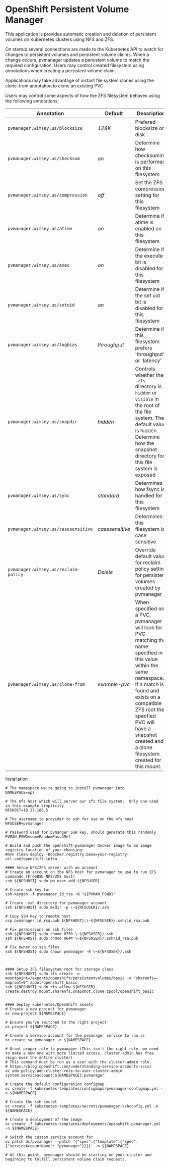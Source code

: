 OpenShift Persistent Volume Manager
===================================

This application is provides automatic creation and deletion of persistent volumes on Kubernetes clusters using NFS and ZFS.

On startup several connections are made to the Kubernetes API to watch for changes to persistent volumes and persistent volume
claims.  When a change occurs, pvmanager updates a persistent volume to match the required configuration.  Users may control
created filesystem using annotations when creating a persistent volume claim.

Applications may take advantage of instant file system clones using the clone-from annotation to clone an existing PVC.

Users may control some aspects of how the ZFS filesystem behaves using the following annotations:

|Annotation|Default|Description|
|----------|-------|-----------|
|`pvmanager.wimsey.us/blocksize` | *128K* | Prefered blocksize on disk |
|`pvmanager.wimsey.us/checksum` | *on* | Determine how checksuming is performed on this filesystem |
|`pvmanager.wimsey.us/compression` | *off* | Set the ZFS compression setting for this filesystem |
|`pvmanager.wimsey.us/atime` | *on* | Determine if atime is enabled on this filesystem |
|`pvmanager.wimsey.us/exec` | *on* | Determine if the execute bit is disabled for this filesystem |
|`pvmanager.wimsey.us/setuid` | *on* | Determine if the set uid bit is disabled for this filesystem |
|`pvmanager.wimsey.us/logbias` | *throughput* | Determine if this filesystem prefers 'throughput' or 'latency' |
|`pvmanager.wimsey.us/snapdir` | *hidden* | Controls whether the `.zfs` directory is `hidden` or `visible` in the root of the file system. The default value is hidden. Determine how the snapshot directory for this file system is exposed |
|`pvmanager.wimsey.us/sync` | *standard* | Determines how fsync is handled for this filesystem |
|`pvmanager.wimsey.us/casesensitive` | *casesensitive* | Determines if this filesystem is case sensitive |
|`pvmanager.wimsey.us/reclaim-policy` | *Delete* | Override default value for reclaim policy setting for persistent volumes created by pvmanager |
|`pvmanager.wimsey.us/clone-from` | *example-pvc* | When specified on a PVC, pvmanager will look for a PVC matching the name specified in this value within the same namespace.  If a match is found and exists on a compatible ZFS root the specfied PVC will have a snapshot created and a clone filesystem created for this mount. |


Installation
```
# The namespace we're going to install pvmanager into
NAMESPACE=ops

# The nfs host which will server our zfs file system.  Only one used in this example simplicity
NFSHOST=10.27.100.5

# The username to provider to ssh for use on the nfs host 
NFSUSER=pvmanager

# Password used for pvmanger SSH key, should generate this randomly
PVMAN_PSWD=someRandomPass4Me!

# Build and push the openshift-pvmanager Docker image to an image registry location of your choosing:
#mvn clean deploy -Ddocker.registry.base=your-registry-url.com/openshift-infra

#### Setup NFS/ZFS server with an account
# Create an account on the NFS host for pvmanager to use to run ZFS commands (FreeBSD NFS/ZFS host)
ssh ${NFSHOST} sudo pw user add ${NFSUSER}

# Create ssh key for 
ssh-keygen -f pvmanager_id_rsa -N "${PVMAN_PSWD}"

# Create .ssh directory for pvmanager account
ssh ${NFSHOST} sudo mkdir -p \~${NFSUSER}/.ssh

# Copy SSH key to remote host
scp pvmanager_id_rsa.pub ${NFSHOST}:\~${NFSUSER}/.ssh/id_rsa.pub

# Fix permissions on ssh files
ssh ${NFSHOST} sudo chmod 0750 \~${NFSUSER}/.ssh
ssh ${NFSHOST} sudo chmod 0644 \~${NFSUSER}/.ssh/id_rsa.pub

# Fix owner on ssh files
ssh ${NFSHOST} sudo chown pvmanager -R \~${NFSUSER}/.ssh



#### Setup ZFS filesystem root for storage class
ssh ${NFSHOST} sudo zfs create -o mountpoint=/exports/openshift/persistentvolumes/basic -o "sharenfs=-maproot=0" zpool/openshift_basic
ssh ${NFSHOST} sudo zfs allow ${NFSUSER} create,destroy,mount,sharenfs,snapshot,clone zpool/openshift_basic


#### Deploy kubernetes/OpenShift assets
# Create a new project for pvmanager
oc new-project ${NAMESPACE}

# Ensure you've switched to the right project
oc project ${NAMESPACE}

# Create a service account for the pvmanager service to run as
oc create sa pvmanager -n ${NAMESPACE}

# Grant proper role to pvmanager (This isn't the right role, we need to make a new one with more limited access, cluster-admin has free reign over the entire cluster)
# This command must be run as a user with the cluster-admin role.
# https://blog.openshift.com/understanding-service-accounts-sccs/
oc adm policy add-cluster-role-to-user cluster-admin system:serviceaccount:${NAMESPACE}:pvmanager

# Create the default configuration configmap
oc create -f kubernetes-templates/configmaps/pvmanager-configmap.yml -n ${NAMESPACE}

# Create the ssh secret
oc create -f kubernetes-templates/secrets/pvmanager-sshconfig.yml -n ${NAMESPACE}

# Create a deployment of the image
oc create -f kubernetes-templates/deployments/openshift-pvmanager.yml -n ${NAMESPACE}

# Switch the custom service account for
oc patch dc/pvmanager --patch '{"spec":{"template":{"spec":{"serviceAccountName": "pvmanager"}}}}' -n ${NAMESPACE}

# At this point, pvmanager should be starting on your cluster and beginning to fulfill persistent volume claim requests.

```
